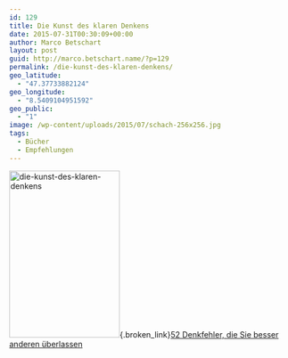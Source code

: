 ```yaml
---
id: 129
title: Die Kunst des klaren Denkens
date: 2015-07-31T00:30:09+00:00
author: Marco Betschart
layout: post
guid: http://marco.betschart.name/?p=129
permalink: /die-kunst-des-klaren-denkens/
geo_latitude:
  - "47.37733882124"
geo_longitude:
  - "8.5409104951592"
geo_public:
  - "1"
image: /wp-content/uploads/2015/07/schach-256x256.jpg
tags:
  - Bücher
  - Empfehlungen
---
```

[<img class=" size-medium wp-image-195 alignleft" src="http://blog.marco.betschart.name/wp-content/uploads/2015/07/die-kunst-des-klaren-denkens-198x300.jpg" alt="die-kunst-des-klaren-denkens" width="198" height="300" srcset="http://dev.marco-betschart.local/wp-content/uploads/2015/07/die-kunst-des-klaren-denkens-198x300.jpg 198w, http://dev.marco-betschart.local/wp-content/uploads/2015/07/die-kunst-des-klaren-denkens-678x1024.jpg 678w, http://dev.marco-betschart.local/wp-content/uploads/2015/07/die-kunst-des-klaren-denkens-127x192.jpg 127w, http://dev.marco-betschart.local/wp-content/uploads/2015/07/die-kunst-des-klaren-denkens.jpg 1400w" sizes="(max-width: 198px) 100vw, 198px" />](http://blog.marco.betschart.name/wp-content/uploads/2015/07/die-kunst-des-klaren-denkens.jpg){.broken_link}[52 Denkfehler, die Sie besser anderen überlassen](https://itunes.apple.com/ch/audiobook/die-kunst-des-klaren-denkens./id526969375)

<div id="geo-post-129" class="geo geo-post" style="display: none">
  <span class="latitude">47.3773388</span><span class="longitude">8.5409105</span>
</div>